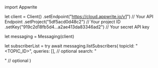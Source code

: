 import Appwrite

let client = Client()
    .setEndpoint("https://cloud.appwrite.io/v1") // Your API Endpoint
    .setProject("5df5acd0d48c2") // Your project ID
    .setKey("919c2d18fb5d4...a2ae413da83346ad2") // Your secret API key

let messaging = Messaging(client)

let subscriberList = try await messaging.listSubscribers(
    topicId: "<TOPIC_ID>",
    queries: [], // optional
    search: "<SEARCH>" // optional
)

